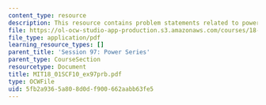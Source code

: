 ```yaml
---
content_type: resource
description: This resource contains problem statements related to power series.
file: https://ol-ocw-studio-app-production.s3.amazonaws.com/courses/18-01sc-single-variable-calculus-fall-2010/5fb2a9365a808d0df900662aabb63fe5_MIT18_01SCF10_ex97prb.pdf
file_type: application/pdf
learning_resource_types: []
parent_title: 'Session 97: Power Series'
parent_type: CourseSection
resourcetype: Document
title: MIT18_01SCF10_ex97prb.pdf
type: OCWFile
uid: 5fb2a936-5a80-8d0d-f900-662aabb63fe5
---
```

